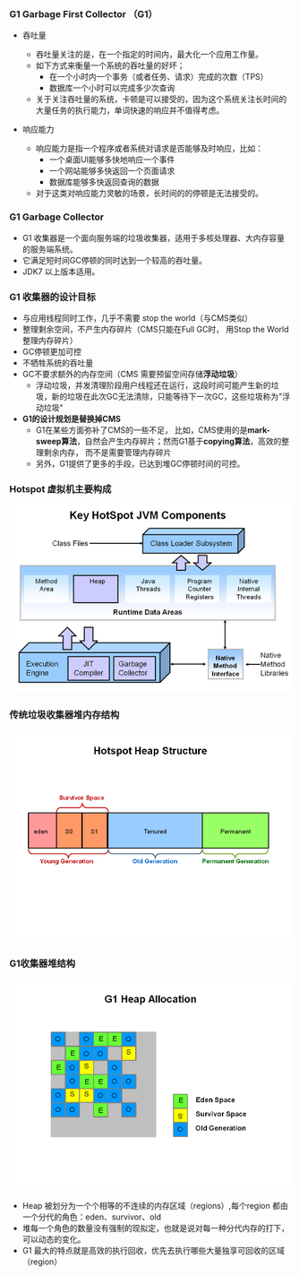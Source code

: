 ### G1 Garbage First Collector （G1）

* 吞吐量
  * 吞吐量关注的是，在一个指定的时间内，最大化一个应用工作量。
  * 如下方式来衡量一个系统的吞吐量的好坏；
    * 在一个小时内一个事务（或者任务、请求）完成的次数（TPS）
    * 数据库一个小时可以完成多少次查询
  * 关于关注吞吐量的系统，卡顿是可以接受的，因为这个系统关注长时间的大量任务的执行能力，单词快速的响应并不值得考虑。

* 响应能力
  * 响应能力是指一个程序或者系统对请求是否能够及时响应，比如：
    * 一个桌面UI能够多快地响应一个事件
    * 一个网站能够多快返回一个页面请求
    * 数据库能够多快返回查询的数据
  * 对于这类对响应能力灵敏的场景，长时间的的停顿是无法接受的。
  
### G1 Garbage Collector
* G1 收集器是一个面向服务端的垃圾收集器，适用于多核处理器、大内存容量的服务端系统。
* 它满足短时间GC停顿的同时达到一个较高的吞吐量。
* JDK7 以上版本适用。

### G1 收集器的设计目标
* 与应用线程同时工作，几乎不需要 stop the world（与CMS类似）
* 整理剩余空间，不产生内存碎片（CMS只能在Full GC时， 用Stop the World 整理内存碎片）
* GC停顿更加可控
* 不牺牲系统的吞吐量
* GC不要求额外的内存空间（CMS 需要预留空间存储**浮动垃圾**） 
  * 浮动垃圾，并发清理阶段用户线程还在运行，这段时间可能产生新的垃圾，新的垃圾在此次GC无法清除，只能等待下一次GC，这些垃圾称为"浮动垃圾"
* **G1的设计规划是替换掉CMS**
  * G1在某些方面弥补了CMS的一些不足， 比如，CMS使用的是**mark-sweep算法**，自然会产生内存碎片；然而G1基于**copying算法**，高效的整理剩余内存，
  而不是需要管理内存碎片
  * 另外，G1提供了更多的手段，已达到堆GC停顿时间的可控。
  
### Hotspot 虚拟机主要构成
![avatar](../../images/jvm/gc/6.PNG)

### 传统垃圾收集器堆内存结构
![avatar](../../images/jvm/gc/Hotspot_Heap_Structure.PNG)

### G1收集器堆结构
![avatar](../../images/jvm/gc/G1_Heap_Alloction.PNG)

* Heap 被划分为一个个相等的不连续的内存区域（regions）,每个region 都由一个分代的角色：eden、survivor、old
* 堆每一个角色的数量没有强制的现拟定，也就是说对每一种分代内存的打下，可以动态的变化。
* G1 最大的特点就是高效的执行回收，优先去执行哪些大量独享可回收的区域（region）

